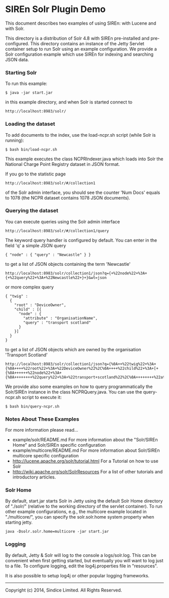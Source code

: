 # SIREn Solr Plugin Demo

This document describes two examples of using SIREn: with Lucene and with Solr.

This directory is a distribution of Solr 4.8 with SIREn pre-installed and pre-configured. 
This directory contains an instance of the Jetty Servlet container setup to run Solr using an example
configuration. We provide a Solr configuration example which use SIREn for
indexing and searching JSON data.

### Starting Solr

To run this example:

    $ java -jar start.jar

in this example directory, and when Solr is started connect to

    http://localhost:8983/solr/

### Loading the dataset

To add documents to the index, use the load-ncpr.sh script (while Solr is running):

    $ bash bin/load-ncpr.sh

This example executes the class NCPRIndexer.java which loads into Solr the
National Charge Point Registry dataset in JSON format.

If you go to the statistic page

    http://localhost:8983/solr/#/collection1

of the Solr admin interface, you should see the counter 'Num Docs' equals to
1078 (the NCPR dataset contains 1078 JSON documents).

### Querying the dataset

You can execute queries using the Solr admin interface

    http://localhost:8983/solr/#/collection1/query

The keyword query handler is configured by default. You can enter in the field
'q' a simple JSON query

    { "node" : { "query" : "Newcastle" } }

to get a list of JSON objects containing the term 'Newcastle'

    http://localhost:8983/solr/collection1/json?q={+%22node%22+%3A+{+%22query%22+%3A+%22Newcastle%22+}+}&wt=json

or more complex query

    { "twig" : 
      { 
        "root" : "DeviceOwner", 
        "child" : [{ 
          "node" : {
            "attribute" : "OrganisationName",
            "query" : "transport scotland"
          }
        }]
      }
    }

to get a list of JSON objects which are owned by the organisation 'Transport Scotland'

    http://localhost:8983/solr/collection1/json?q={%0A++%22twig%22+%3A+{%0A++++%22root%22+%3A+%22DeviceOwner%22%2C%0A++++%22child%22+%3A+[+{%0A++++++%22node%22+%3A+{%0A++++++++%22query%22+%3A+%22transport+scotland%22%2C%0A++++++++%22attribute%22+%3A+%22OrganisationName%22%0A++++++}%0A++++}+]%0A++}%0A}&wt=json

We provide also some examples on how to query programmatically the Solr/SIREn
instance in the class NCPRQuery.java. You can use the query-ncpr.sh script to execute it:

    $ bash bin/query-ncpr.sh

### Notes About These Examples

For more information please read...

 * example/solr/README.md
   For more information about the "Solr/SIREn Home" and Solr/SIREn specific configuration
 * example/multicore/README.md
   For more information about Solr/SIREn multicore specific configuration
 * http://lucene.apache.org/solr/tutorial.html
   For a Tutorial on how to use Solr
 * http://wiki.apache.org/solr/SolrResources
   For a list of other tutorials and introductory articles.

### Solr Home

By default, start.jar starts Solr in Jetty using the default Solr Home
directory of "./solr/" (relative to the working directory of the servlet
container). To run other example configurations, e.g., the multicore example
located in "./multicore/", you can specify the solr.solr.home system property
when starting jetty.

    java -Dsolr.solr.home=multicore -jar start.jar

### Logging

By default, Jetty & Solr will log to the console a logs/solr.log. This can be convenient when
first getting started, but eventually you will want to log just to a file. To
configure logging, edit the log4j.properties file in "resources".

It is also possible to setup log4j or other popular logging frameworks.

- - -

Copyright (c) 2014, Sindice Limited. All Rights Reserved.
